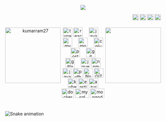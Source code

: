 <p align="center">
  <a href="https://git.io/typing-svg">
    <img src="https://readme-typing-svg.herokuapp.com/?lines=Hello,+There!+👋;This+is+Kumar+....;Nice+to+meet+you!&center=true&size=27">
  </a>
</p>

<div align="right" style="text-decoration: none;" >
  <a href="https://www.linkedin.com/in/kumarsatyasriram" target="_blank">
    <img alt="LinkedIn" title="LinkedIn" height="20" width="20" style="vertical-align: middle;" src="https://cdn.simpleicons.org/linkedin"></a>
  <a href="https://www.npmjs.com/~kumarsatyasriram" target="_blank">
    <img alt="npm" title="npm" height="20" width="20" style="vertical-align: middle;" src="https://cdn.simpleicons.org/npm"></a>
  <a href="https://dev.to/kumarsatyasriram" target="_blank">
    <img alt="dev.to" title="dev.to" height="20" style="vertical-align: middle;" src="https://i.imgur.com/mVm29vK.png"></a>
  <img height="20" style="vertical-align: middle;" src="https://visitor-badge.laobi.icu/badge?page_id=zumrudu-anka.zumrudu-anka">
</div>

###

<p align="center">
  <div align="center">
    <a href="https://github.com/kumarram27/github-readme-streak-stats" title="Go to Source">
      <img align="left" height=180 src="https://streak-stats.demolab.com/?user=kumarram27&theme=react&border=61dafb&background=FFFFFF00&hide_border=true" alt="kumarram27" />
    </a>
    <a href="https://github.com/kumarram27/github-readme-stats">
      <img align="right" height=180 src="https://github-readme-stats.vercel.app/api/top-langs/?username=kumarram27&hide=c%23,powershell,Mathematica,Ruby,Objective-C,Objective-C%2b%2b,Cuda&title_color=61dafb&text_color=ffffff&icon_color=61dafb&langs_count=8&layout=compact&border_color=61dafb&hide_border=true&size_weight=0.5&bg_color=00000000&count_weight=0.5" />
    </a>
  </div>
</p>

###

<p align="center">
  <img src="https://cdn.jsdelivr.net/gh/devicons/devicon/icons/typescript/typescript-original.svg" height="30" title="typescript" alt="typescript logo"  />
  <img src="https://cdn.jsdelivr.net/gh/devicons/devicon/icons/react/react-original.svg" height="30" alt="react logo"  />
  <!-- <img src="https://cdn.jsdelivr.net/gh/devicons/devicon/icons/spring/spring-original.svg" height="30" alt="spring logo"  /> -->
  <!-- <img width="12" /> -->
  <!-- <img src="https://cdn.jsdelivr.net/gh/devicons/devicon/icons/nodejs/nodejs-original.svg" height="30" alt="nodejs logo"  /> -->
  <!-- <img width="12" />
  <img src="https://cdn.jsdelivr.net/gh/devicons/devicon/icons/css3/css3-original.svg" height="30" alt="css3 logo"  />
  <img width="12" /> -->
  <!-- <img src="https://cdn.jsdelivr.net/gh/devicons/devicon/icons/angularjs/angularjs-original.svg" height="30" alt="angularjs logo"  /> -->
  <!-- <img width="12" />
  <img src="https://cdn.jsdelivr.net/gh/devicons/devicon/icons/html5/html5-original.svg" height="30" alt="html5 logo"  /> -->
  <!-- <img src="https://cdn.jsdelivr.net/gh/devicons/devicon/icons/java/java-original.svg" height="30" alt="java logo"  /> -->
  <img width="12" />
  <img src="https://cdn.jsdelivr.net/gh/devicons/devicon/icons/javascript/javascript-original.svg" height="30" alt="javascript logo"  />
  <img width="12" />
  <img src="https://cdn.jsdelivr.net/gh/devicons/devicon/icons/mysql/mysql-original.svg" height="30" alt="mysql logo"  />
  <img width="12" />
  <img src="https://cdn.jsdelivr.net/gh/devicons/devicon/icons/mongodb/mongodb-original.svg" height="30" alt="mongodb logo"  />
  <img width="12" />
  <img src="https://cdn.jsdelivr.net/gh/devicons/devicon/icons/cplusplus/cplusplus-original.svg" height="30" alt="cplusplus logo"  />
  <img width="12" />
  <img src="https://cdn.jsdelivr.net/gh/devicons/devicon/icons/postgresql/postgresql-original.svg" height="30" alt="postgresql logo"  />
  <img width="12" />
  <img src="https://cdn.jsdelivr.net/gh/devicons/devicon/icons/git/git-original.svg" height="30" alt="git logo"  />
  <img width="12" />
  <img src="https://cdn.jsdelivr.net/gh/devicons/devicon/icons/gitlab/gitlab-original.svg" height="30" alt="gitlab logo"  />
  <img width="12" />
  <img src="https://cdn.jsdelivr.net/gh/devicons/devicon/icons/jquery/jquery-original.svg" height="30" alt="jquery logo"  />
  <img src="https://cdn.jsdelivr.net/gh/devicons/devicon/icons/npm/npm-original-wordmark.svg" height="30" alt="npm logo"  />
  <img src="https://www.vectorlogo.zone/logos/java/java-icon.svg" alt="java"  height="30"/> 
  <img src="https://www.vectorlogo.zone/logos/python/python-icon.svg" alt="python" height="30" />
  <!-- <img src="https://www.vectorlogo.zone/logos/springio/springio-icon.svg" alt="spring"  height="30"/> -->
  <img src="https://www.vectorlogo.zone/logos/nodejs/nodejs-icon.svg" alt="Nodejs"  height="30"/>
  <img src="https://www.vectorlogo.zone/logos/git-scm/git-scm-icon.svg" alt="GIT"  height="30"/> 
  <img src="https://www.vectorlogo.zone/logos/kubernetes/kubernetes-icon.svg" alt="kubernetes"  height="30"/>
  <img src="https://www.vectorlogo.zone/logos/reactjs/reactjs-icon.svg" alt="eastic"  height="30"/>
  <img src="https://www.vectorlogo.zone/logos/microsoft_azure/microsoft_azure-icon.svg" alt="azure"  height="30"/>
  <img src="https://www.vectorlogo.zone/logos/docker/docker-official.svg" alt="docker" width="40" height="30"/>
  <img src="https://www.vectorlogo.zone/logos/mysql/mysql-icon.svg" alt="mysql" width="45" height="30"/>
  <img src="https://www.vectorlogo.zone/logos/mongodb/mongodb-icon.svg" alt="mongodb" width="45" height="30"/>
</p>

###



<br>

<img src="https://raw.githubusercontent.com/kumarram27/kumarram27/output/snake.svg" alt="Snake animation" />
